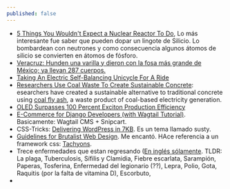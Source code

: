 ```yaml
---
published: false
---
```


- [5 Things You Wouldn't Expect a Nuclear Reactor To Do](https://www.youtube.com/watch?v=1kq1LpkB6WQ), Lo más interesante fue saber que pueden dopar un lingote de Silicio. Lo bombardean con neutrones y como consecuencia algunos átomos de silicio se convierten en átomos de fósforo.
- [Veracruz: Hunden una varilla y dieron con la fosa más grande de México; ya llevan 287 cuerpos.](https://argumentopolitico.org/2018/04/05/veracruz-hunden-una-varilla-y-dieron-con-la-fosa-mas-grande-de-mexico-ya-llevan-287-cuerpos/)
- [ Taking An Electric Self-Balancing Unicycle For A Ride](https://www.pddnet.com/videos/2018/07/taking-electric-self-balancing-unicycle-ride)
- [ Researchers Use Coal Waste To Create Sustainable Concrete](https://www.pddnet.com/news/2018/07/researchers-use-coal-waste-create-sustainable-concrete): esearchers have created a sustainable alternative to traditional concrete using [coal fly ash](https://www.youtube.com/watch?v=aeUFyg1PVo4), a waste product of coal-based electricity generation.
- [OLED Surpasses 100 Percent Exciton Production Efficiency](https://www.photonics.com/Article.aspx?AID=63641)
- [E-Commerce for Django Developers (with Wagtail Tutorial)](https://snipcart.com/blog/django-ecommerce-tutorial-wagtail-cms). Basicamente: Wagtail CMS + Snipcart.
- CSS-Tricks: [Delivering WordPress in 7KB](https://css-tricks.com/delivering-wordpress-in-7kb/). Es un tema llamado susty.
- [Guidelines for Brutalist Web Design](https://brutalist-web.design/). Me encantó. HAce referencia a un framework css: [Tachyons](http://tachyons.io/).
- Trece enfermedades que estan regresando ([En inglés sólamente](https://www.medicinenet.com/diseases_conditions_making_comeback/article.htm?ecd=mnl_spc_071318). TLDR: La plaga, Tuberculosis, Sífilis y Clamidia, Fiebre escarlata, Sarampión, Paperas, Tosferina, Enfermedad del legionario (??), Lepra, Polio, Gota, Raquitis (por la falta de vitamina D), Escorbuto, 
- 
